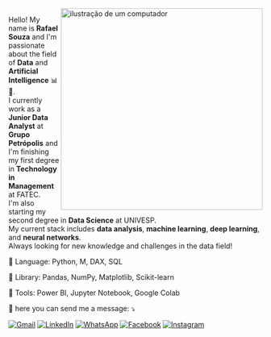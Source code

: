 <img src="https://raw.githubusercontent.com/MicaelliMedeiros/micaellimedeiros/master/image/computer-illustration.png" alt="ilustração de um computador" min-width="400px" max-width="400px" width="400px" align="right">

<p align="left"> 
  Hello! My name is <strong>Rafael Souza</strong> and I'm passionate about the field of <strong>Data</strong> and <strong>Artificial Intelligence</strong> 📊🎲.<br>
  I currently work as a <strong>Junior Data Analyst</strong> at <strong>Grupo Petrópolis</strong> and I'm finishing my first degree in <strong>Technology in Management</strong> at FATEC.<br>
  I'm also starting my second degree in <strong>Data Science</strong> at UNIVESP.<br>
  My current stack includes <strong>data analysis</strong>, <strong>machine learning</strong>, <strong>deep learning</strong>, and <strong>neural networks</strong>.<br>
  Always looking for new knowledge and challenges in the data field!
</p>



<p align="left">
  🦄 Language: Python, M, DAX, SQL 
</p>
<p align="left">
📖 Library: Pandas, NumPy, Matplotlib, Scikit-learn
</p>
<p align="left">
  💼 Tools: Power BI, Jupyter Notebook, Google Colab
</p>

<p align="left">
  💌 here you can send me a message: ⤵️
</p>

<p align="left">
  <a href="#" title="Gmail">
  <img src="https://img.shields.io/badge/-Gmail-FF0000?style=flat-square&labelColor=FF0000&logo=gmail&logoColor=white&link=LINK-DO-SEU-GMAIL" alt="Gmail"/></a>
  <a href="#" title="LinkedIn">
  <img src="https://img.shields.io/badge/-Linkedin-0e76a8?style=flat-square&logo=Linkedin&logoColor=white&link=LINK-DO-SEU-LINKEDIN" alt="LinkedIn"/></a>
  <a href="#" title="WhatsApp">
  <img src="https://img.shields.io/badge/-WhatsApp-25d366?style=flat-square&labelColor=25d366&logo=whatsapp&logoColor=white&link=API-DO-SEU-WHATSAPP" alt="WhatsApp"/></a>
  <a href="#" title="Facebook">
  <img src="https://img.shields.io/badge/-Facebook-3b5998?style=flat-square&labelColor=3b5998&logo=facebook&logoColor=white&link=LINK-DO-SEU-FACEBOOK" alt="Facebook"/></a>
  <a href="#" title="Instagram">
  <img src="https://img.shields.io/badge/-Instagram-DF0174?style=flat-square&labelColor=DF0174&logo=instagram&logoColor=white&link=LINK-DO-SEU-INSTAGRAM" alt="Instagram"/></a>
</p>
